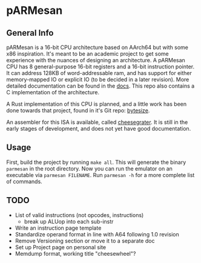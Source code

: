 # pARMesan

## General Info

pARMesan is a 16-bit CPU architecture based on AArch64 but with some x86 inspiration. It's meant to be an academic project to get some experience with the nuances of designing an architecture. A pARMesan CPU has 8 general-purpose 16-bit registers and a 16-bit instruction pointer. It can address 128KB of word-addressable ram, and has support for either memory-mapped IO or explicit IO (to be decided in a later revision). More detailed documentation can be found in the [docs](docs/index.md). This repo also contains a C implementation of the architecture.

A Rust implementation of this CPU is planned, and a little work has been done towards that project, found in it's Git repo: [bytesize](https://github.com/Pritjam/bytesize).

An assembler for this ISA is available, called [cheesegrater](https://github.com/Pritjam/cheesegrater). It is still in the early stages of development, and does not yet have good documentation. 

## Usage
First, build the project by running `make all`. This will generate the binary `parmesan` in the root directory. Now you can run the emulator on an executable via `parmesan FILENAME`. Run `parmesan -h` for a more complete list of commands.

## TODO
- List of valid instructions (not opcodes, instructions)
    - break up ALUop into each sub-instr
- Write an instruction page template
- Standardize operand format in line with A64 following 1.0 revision
- Remove Versioning section or move it to a separate doc
- Set up Project page on personal site
- Memdump format, working title "cheesewheel"?